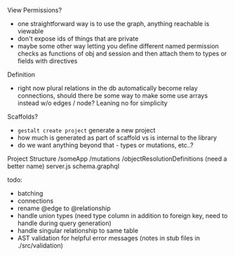 View Permissions?
  - one straightforward way is to use the graph, anything reachable is viewable
  - don't expose ids of things that are private
  - maybe some other way letting you define different named permission checks
    as functions of obj and session and then attach them to types or fields with
    directives

Definition
  - right now plural relations in the db automatically become relay connections,
    should there be some way to make some use arrays instead w/o edges / node?
    Leaning no for simplicity

Scaffolds?
  - `gestalt create project` generate a new project
  - how much is generated as part of scaffold vs is internal to the library
  - do we want anything beyond that  - types or mutations, etc..?

Project Structure
  /someApp
    /mutations
    /objectResolutionDefinitions (need a better name)
    server.js
    schema.graphql

todo:
  - batching
  - connections
  - rename @edge to @relationship
  - handle union types (need type column in addition to foreign key, need to
    handle during query generation)
  - handle singular relationship to same table
  - AST validation for helpful error messages (notes in stub files in
    ./src/validation)
